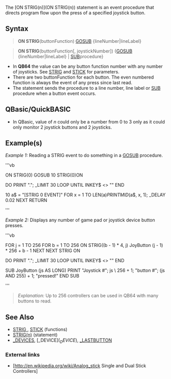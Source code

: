 The [ON STRIG(n)](ON STRIG(n)) statement is an event procedure that directs program flow upon the press of a specified joystick button.


## Syntax

>  **ON STRIG**(buttonFunction) [GOSUB](GOSUB) {lineNumber|lineLabel}

>  **ON STRIG**(buttonFunction[, joystickNumber]) {[GOSUB](GOSUB) {lineNumber|lineLabel} | [SUB](SUB)procedure}


* In **QB64** the value can be any button function number with any number of joysticks. See [STRIG](STRIG) and [STICK](STICK) for parameters.
* There are two buttonFunction for each button. The even numbered function is always the event of any press since last read.
* The statement sends the procedure to a line number, line label or [SUB](SUB) procedure when a button event occurs.


## QBasic/QuickBASIC

* In QBasic, value of *n* could only be a number from 0 to 3 only as it could only monitor 2 joystick buttons and 2 joysticks.


## Example(s)

*Example 1:* Reading a STRIG event to do something in a [GOSUB](GOSUB) procedure.

'''vb

ON STRIG(0) GOSUB 10
STRIG(0)ON

DO
    PRINT ".";
    _LIMIT 30
LOOP UNTIL INKEY$ <> ""
END

10
a$ = "[STRIG 0 EVENT]"
FOR x = 1 TO LEN(a$)
    PRINT MID$(a$, x, 1);
    _DELAY 0.02
NEXT
RETURN 

'''


*Example 2:* Displays any number of game pad or joystick device button presses.

'''vb

FOR j = 1 TO 256
    FOR b = 1 TO 256
        ON STRIG((b - 1) * 4, j) JoyButton (j - 1) * 256 + b - 1
    NEXT
NEXT
STRIG ON

DO
    PRINT ".";
    _LIMIT 30
LOOP UNTIL INKEY$ <> ""
END

SUB JoyButton (js AS LONG)
PRINT "Joystick #"; js \ 256 + 1; "button #"; (js AND 255) + 1; "pressed!"
END SUB 

'''
> *Explanation:* Up to 256 controllers can be used in QB64 with many buttons to read.


## See Also

* [STRIG ](STRIG ), [STICK](STICK) (functions)
* [STRIG(n)](STRIG(n)) (statement)
* [_DEVICES](_DEVICES), [_DEVICE$](_DEVICE$), [_LASTBUTTON](_LASTBUTTON)


### External links

* [http://en.wikipedia.org/wiki/Analog_stick Single and Dual Stick Controllers]




